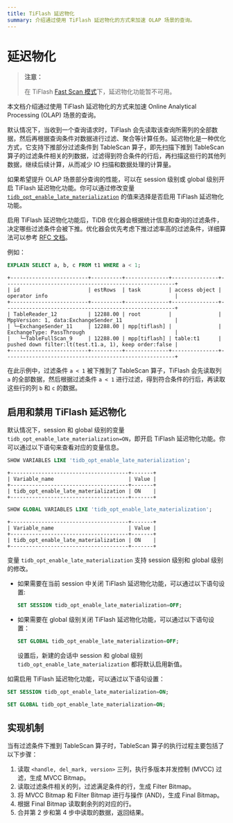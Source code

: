 ```yaml
---
title: TiFlash 延迟物化
summary: 介绍通过使用 TiFlash 延迟物化的方式来加速 OLAP 场景的查询。
---
```


# 延迟物化

> **注意：**
>
> 在 TiFlash [Fast Scan 模式](/tiflash/use-fastscan.md)下，延迟物化功能暂不可用。

本文档介绍通过使用 TiFlash 延迟物化的方式来加速 Online Analytical Processing (OLAP) 场景的查询。

默认情况下，当收到一个查询请求时，TiFlash 会先读取该查询所需列的全部数据，然后再根据查询条件对数据进行过滤、聚合等计算任务。延迟物化是一种优化方式，它支持下推部分过滤条件到 TableScan 算子，即先扫描下推到 TableScan 算子的过滤条件相关的列数据，过滤得到符合条件的行后，再扫描这些行的其他列数据，继续后续计算，从而减少 IO 扫描和数据处理的计算量。

如果希望提升 OLAP 场景部分查询的性能，可以在 session 级别或 global 级别开启 TiFlash 延迟物化功能。你可以通过修改变量 [`tidb_opt_enable_late_materialization`](/system-variables.md#tidb_opt_enable_late_materialization-从-v700-版本开始引入) 的值来选择是否启用 TiFlash 延迟物化功能。

启用 TiFlash 延迟物化功能后，TiDB 优化器会根据统计信息和查询的过滤条件，决定哪些过滤条件会被下推。优化器会优先考虑下推过滤率高的过滤条件，详细算法可以参考 [RFC 文档](https://github.com/pingcap/tidb/tree/master/docs/design/2022-12-06-support-late-materialization.md)。

例如：

```sql
EXPLAIN SELECT a, b, c FROM t1 WHERE a < 1;
```

```
+-------------------------+----------+--------------+---------------+-------------------------------------------------------+
| id                      | estRows  | task         | access object | operator info                                         |
+-------------------------+----------+--------------+---------------+-------------------------------------------------------+
| TableReader_12          | 12288.00 | root         |               | MppVersion: 1, data:ExchangeSender_11                 |
| └─ExchangeSender_11     | 12288.00 | mpp[tiflash] |               | ExchangeType: PassThrough                             |
|   └─TableFullScan_9     | 12288.00 | mpp[tiflash] | table:t1      | pushed down filter:lt(test.t1.a, 1), keep order:false |
+-------------------------+----------+--------------+---------------+-------------------------------------------------------+
```

在此示例中，过滤条件 `a < 1` 被下推到了 TableScan 算子，TiFlash 会先读取列 `a` 的全部数据，然后根据过滤条件 `a < 1` 进行过滤，得到符合条件的行后，再读取这些行的列 `b` 和 `c` 的数据。

## 启用和禁用 TiFlash 延迟物化

默认情况下，session 和 global 级别的变量 `tidb_opt_enable_late_materialization=ON`，即开启 TiFlash 延迟物化功能。你可以通过以下语句来查看对应的变量信息。

```sql
SHOW VARIABLES LIKE 'tidb_opt_enable_late_materialization';
```

```
+--------------------------------------+-------+
| Variable_name                        | Value |
+--------------------------------------+-------+
| tidb_opt_enable_late_materialization | ON    |
+--------------------------------------+-------+
```

```sql
SHOW GLOBAL VARIABLES LIKE 'tidb_opt_enable_late_materialization';
```

```
+--------------------------------------+-------+
| Variable_name                        | Value |
+--------------------------------------+-------+
| tidb_opt_enable_late_materialization | ON    |
+--------------------------------------+-------+
```

变量 `tidb_opt_enable_late_materialization` 支持 session 级别和 global 级别的修改。

- 如果需要在当前 session 中关闭 TiFlash 延迟物化功能，可以通过以下语句设置:
    
    ```sql
    SET SESSION tidb_opt_enable_late_materialization=OFF;
    ```

- 如果需要在 global 级别关闭 TiFlash 延迟物化功能，可以通过以下语句设置：
    
    ```sql
    SET GLOBAL tidb_opt_enable_late_materialization=OFF;
    ```
    
    设置后，新建的会话中 session 和 global 级别 `tidb_opt_enable_late_materialization` 都将默认启用新值。

如需启用 TiFlash 延迟物化功能，可以通过以下语句设置：

```sql
SET SESSION tidb_opt_enable_late_materialization=ON;
```

```sql
SET GLOBAL tidb_opt_enable_late_materialization=ON;
```

## 实现机制

当有过滤条件下推到 TableScan 算子时，TableScan 算子的执行过程主要包括了以下步骤：

1. 读取 `<handle, del_mark, version>` 三列，执行多版本并发控制 (MVCC) 过滤，生成 MVCC Bitmap。
2. 读取过滤条件相关的列，过滤满足条件的行，生成 Filter Bitmap。
3. 将 MVCC Bitmap 和 Filter Bitmap 进行与操作 (AND)，生成 Final Bitmap。
4. 根据 Final Bitmap 读取剩余列的对应的行。
5. 合并第 2 步和第 4 步中读取的数据，返回结果。
